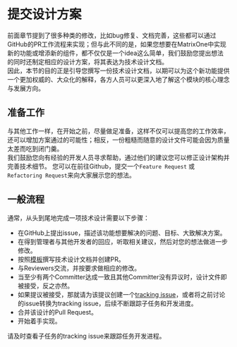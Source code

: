 # **提交设计方案**
前面章节提到了很多种类的修改，比如bug修复、文档完善，这些都可以通过GitHub的PR工作流程来实现；但与此不同的是，如果您想要在MatrixOne中实现新的功能或增添新的组件，都不仅仅是一个idea这么简单，我们鼓励您提出想法的同时还制定相应的设计方案，将其表达为技术设计文档。  
因此，本节的目的正是引导您撰写一份技术设计文档，以期可以为这个新功能提供一个更加权威的、大众化的解释，各方人员可以更深入地了解这个模块的核心理念与发展方向。

## **准备工作**

与其他工作一样，在开始之前，尽量做足准备，这样不仅可以提高您的工作效率，还可以增加方案通过的可能性；相反，一份粗糙而随意的设计文件可能会因为质量太差而吃到闭门羹。  
我们鼓励您向有经验的开发人员寻求帮助，通过他们的建议您可以修正设计架构并完善技术细节。
您可以在前往Github，提交一个`Feature Request` 或 `Refactoring Request`来向大家展示您的想法。


## **一般流程**
通常，从头到尾地完成一项技术设计需要以下步骤：

* 在GitHub上提出issue，描述该功能想要解决的问题、目标、大致解决方案。
* 在得到管理者与其他开发者的回应，听取相关建议，然后对您的想法做进一步修改。
* 按照[模板](https://github.com/matrixorigin/matrixone/blob/main/docs/rfcs/00000000-template.md)撰写技术设计文档并创建PR。
* 与Reviewers交流，并按要求做相应的修改。
* 当至少有两个Committer达成一致且其他Committer没有异议时，设计文件即被接受，反之亦然。
* 如果提议被接受，那就请为该提议创建一个[tracking issue](https://github.com/matrixorigin/matrixone/issues/new)，或者将之前讨论的issue转换为tracking issue，后续不断跟踪子任务和开发进度。
* 合并该设计的Pull Request。
* 开始着手实现。

请及时查看子任务的tracking issue来跟踪任务开发进程。
